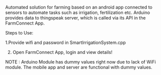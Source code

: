 Automated solution for farming based on an android app connected to sensors to automate tasks such as irrigation, fertilization etc.
Arduino provides data to thingspeak server, which is called via its API in the FarmConnect App.

Steps to Use:


  1.Provide wifi and password in SmartIrrigationSystem.cpp
  
  2. Open FarmConnect App, login and view details!

NOTE : Arduino Module has dummy values right now due to lack of WiFi module. The mobile app and server are functional with dummy values.
